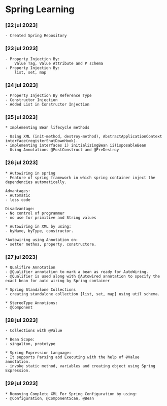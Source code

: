 # Spring Learning

### [22 jul 2023] 
	- Created Spring Repository

### [23 jul 2023]
	- Property Injection By: 
		Value Tag, Value Attribute and P schema
	- Property Injection By:
		list, set, map

### [24 jul 2023]
	- Property Injection By Reference Type
	- Constructor Injection
	- Added List in Constructor Injection

### [25 jul 2023]
	* Implementing Bean lifecycle methods
	
	- Using XML (init-method, destroy-method), AbstractApplicationContext interface(registerShutDownHook).
	- implementing interfaces i) initializingBean ii)isposableBean
	- Using Annotations @PostConstruct and @PreDestroy

### [26 jul 2023]
	* Autowiring in spring
	- Feature of spring framework in which spring container inject the dependencies automatically.

	Advantages: 
	- Automatic
	- less code
	
	Disadvantage: 
	- No control of programmer
	- no use for primitive and String values

	* Autowiring in XML by using:
	- byName, byType, constructor.

	*Autowiring using Annotation on:
	- setter methos, property, constructore.

### [27 jul 2023]
	* Qualifire Annotation
	- @Qualifier annotation to mark a bean as ready for AutoWiring.
	- @Qualifier is used along with @Autowired annotation to specify the exact bean for auto wiring by Spring container

	* Spring Standalone Collections
	- creating standalone collection [list, set, map] using util schema. 	

	* StereoType Annotions:
	- @Component

### [28 jul 2023]
	- Collections with @Value

	* Bean Scope:
	- singalton, prototype

	* Spring Expression Language: 
	- It supports Parsing abd Executing with the help of @Value annotation.
	- invoke static method, variables and creating object using Spring Expression. 

### [29 jul 2023]
	* Removing Complete XML For Spring Configuration by using:
	- @Configuration, @ComponentScan, @Bean 